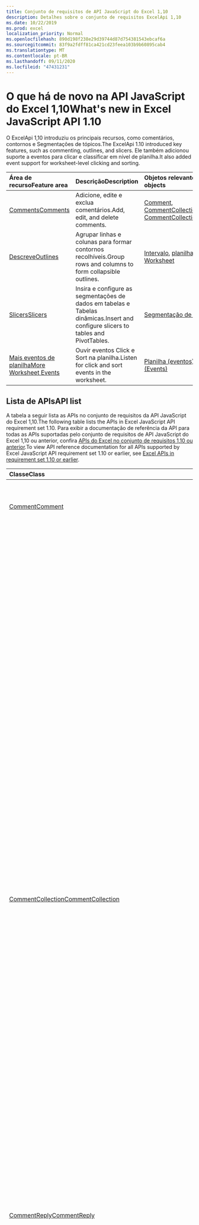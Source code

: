 ```yaml
---
title: Conjunto de requisitos de API JavaScript do Excel 1,10
description: Detalhes sobre o conjunto de requisitos ExcelApi 1,10
ms.date: 10/22/2019
ms.prod: excel
localization_priority: Normal
ms.openlocfilehash: 890d198f238e29d39744d87d754381543ebcaf6a
ms.sourcegitcommit: 83f9a2fdff81ca421cd23feea103b9b60895cab4
ms.translationtype: MT
ms.contentlocale: pt-BR
ms.lasthandoff: 09/11/2020
ms.locfileid: "47431231"
---
```

# <a name="whats-new-in-excel-javascript-api-110"></a><span data-ttu-id="ed5b3-103">O que há de novo na API JavaScript do Excel 1,10</span><span class="sxs-lookup"><span data-stu-id="ed5b3-103">What's new in Excel JavaScript API 1.10</span></span>

<span data-ttu-id="ed5b3-104">O ExcelApi 1,10 introduziu os principais recursos, como comentários, contornos e Segmentações de tópicos.</span><span class="sxs-lookup"><span data-stu-id="ed5b3-104">The ExcelApi 1.10 introduced key features, such as commenting, outlines, and slicers.</span></span> <span data-ttu-id="ed5b3-105">Ele também adicionou suporte a eventos para clicar e classificar em nível de planilha.</span><span class="sxs-lookup"><span data-stu-id="ed5b3-105">It also added event support for worksheet-level clicking and sorting.</span></span>

| <span data-ttu-id="ed5b3-106">Área de recurso</span><span class="sxs-lookup"><span data-stu-id="ed5b3-106">Feature area</span></span> | <span data-ttu-id="ed5b3-107">Descrição</span><span class="sxs-lookup"><span data-stu-id="ed5b3-107">Description</span></span> | <span data-ttu-id="ed5b3-108">Objetos relevantes</span><span class="sxs-lookup"><span data-stu-id="ed5b3-108">Relevant objects</span></span> |
|:--- |:--- |:--- |
| [<span data-ttu-id="ed5b3-109">Comments</span><span class="sxs-lookup"><span data-stu-id="ed5b3-109">Comments</span></span>](../../excel/excel-add-ins-comments.md) | <span data-ttu-id="ed5b3-110">Adicione, edite e exclua comentários.</span><span class="sxs-lookup"><span data-stu-id="ed5b3-110">Add, edit, and delete comments.</span></span> | <span data-ttu-id="ed5b3-111">[Comment](/javascript/api/excel/excel.comment), [CommentCollection](/javascript/api/excel/excel.commentcollection)</span><span class="sxs-lookup"><span data-stu-id="ed5b3-111">[Comment](/javascript/api/excel/excel.comment), [CommentCollection](/javascript/api/excel/excel.commentcollection)</span></span> |
| [<span data-ttu-id="ed5b3-112">Descreve</span><span class="sxs-lookup"><span data-stu-id="ed5b3-112">Outlines</span></span>](../../excel/excel-add-ins-ranges-advanced.md#group-data-for-an-outline) | <span data-ttu-id="ed5b3-113">Agrupar linhas e colunas para formar contornos recolhíveis.</span><span class="sxs-lookup"><span data-stu-id="ed5b3-113">Group rows and columns to form collapsible outlines.</span></span> | <span data-ttu-id="ed5b3-114">[Intervalo](/javascript/api/excel/excel.range), [planilha](/javascript/api/excel/excel.worksheet)</span><span class="sxs-lookup"><span data-stu-id="ed5b3-114">[Range](/javascript/api/excel/excel.range), [Worksheet](/javascript/api/excel/excel.worksheet)</span></span> |
| [<span data-ttu-id="ed5b3-115">Slicers</span><span class="sxs-lookup"><span data-stu-id="ed5b3-115">Slicers</span></span>](../../excel/excel-add-ins-pivottables.md#slicers) | <span data-ttu-id="ed5b3-116">Insira e configure as segmentações de dados em tabelas e Tabelas dinâmicas.</span><span class="sxs-lookup"><span data-stu-id="ed5b3-116">Insert and configure slicers to tables and PivotTables.</span></span> | [<span data-ttu-id="ed5b3-117">Segmentação de dados</span><span class="sxs-lookup"><span data-stu-id="ed5b3-117">Slicer</span></span>](/javascript/api/excel/excel.slicer) |
| [<span data-ttu-id="ed5b3-118">Mais eventos de planilha</span><span class="sxs-lookup"><span data-stu-id="ed5b3-118">More Worksheet Events</span></span>](../../excel/excel-add-ins-events.md) | <span data-ttu-id="ed5b3-119">Ouvir eventos Click e Sort na planilha.</span><span class="sxs-lookup"><span data-stu-id="ed5b3-119">Listen for click and sort events in the worksheet.</span></span> | [<span data-ttu-id="ed5b3-120">Planilha (eventos)</span><span class="sxs-lookup"><span data-stu-id="ed5b3-120">Worksheet (Events)</span></span>](/javascript/api/excel/excel.worksheet#events) |

## <a name="api-list"></a><span data-ttu-id="ed5b3-121">Lista de APIs</span><span class="sxs-lookup"><span data-stu-id="ed5b3-121">API list</span></span>

<span data-ttu-id="ed5b3-122">A tabela a seguir lista as APIs no conjunto de requisitos da API JavaScript do Excel 1,10.</span><span class="sxs-lookup"><span data-stu-id="ed5b3-122">The following table lists the APIs in Excel JavaScript API requirement set 1.10.</span></span> <span data-ttu-id="ed5b3-123">Para exibir a documentação de referência da API para todas as APIs suportadas pelo conjunto de requisitos de API JavaScript do Excel 1,10 ou anterior, confira [APIs do Excel no conjunto de requisitos 1,10 ou anterior](/javascript/api/excel?view=excel-js-1.10&preserve-view=true).</span><span class="sxs-lookup"><span data-stu-id="ed5b3-123">To view API reference documentation for all APIs supported by Excel JavaScript API requirement set 1.10 or earlier, see [Excel APIs in requirement set 1.10 or earlier](/javascript/api/excel?view=excel-js-1.10&preserve-view=true).</span></span>

| <span data-ttu-id="ed5b3-124">Classe</span><span class="sxs-lookup"><span data-stu-id="ed5b3-124">Class</span></span> | <span data-ttu-id="ed5b3-125">Campos</span><span class="sxs-lookup"><span data-stu-id="ed5b3-125">Fields</span></span> | <span data-ttu-id="ed5b3-126">Descrição</span><span class="sxs-lookup"><span data-stu-id="ed5b3-126">Description</span></span> |
|:---|:---|:---|
|[<span data-ttu-id="ed5b3-127">Comment</span><span class="sxs-lookup"><span data-stu-id="ed5b3-127">Comment</span></span>](/javascript/api/excel/excel.comment)|[<span data-ttu-id="ed5b3-128">content</span><span class="sxs-lookup"><span data-stu-id="ed5b3-128">content</span></span>](/javascript/api/excel/excel.comment#content)|<span data-ttu-id="ed5b3-129">Obtém ou define o conteúdo do comentário.</span><span class="sxs-lookup"><span data-stu-id="ed5b3-129">Gets or sets the comment's content.</span></span> <span data-ttu-id="ed5b3-130">A cadeia de caracteres é de texto sem formatação.</span><span class="sxs-lookup"><span data-stu-id="ed5b3-130">The string is plain text.</span></span>|
||[<span data-ttu-id="ed5b3-131">delete()</span><span class="sxs-lookup"><span data-stu-id="ed5b3-131">delete()</span></span>](/javascript/api/excel/excel.comment#delete--)|<span data-ttu-id="ed5b3-132">Exclui o comentário e todas as respostas conectadas.</span><span class="sxs-lookup"><span data-stu-id="ed5b3-132">Deletes the comment and all the connected replies.</span></span>|
||[<span data-ttu-id="ed5b3-133">getLocation()</span><span class="sxs-lookup"><span data-stu-id="ed5b3-133">getLocation()</span></span>](/javascript/api/excel/excel.comment#getlocation--)|<span data-ttu-id="ed5b3-134">Obtém a célula em que este comentário está localizado.</span><span class="sxs-lookup"><span data-stu-id="ed5b3-134">Gets the cell where this comment is located.</span></span>|
||[<span data-ttu-id="ed5b3-135">authorEmail</span><span class="sxs-lookup"><span data-stu-id="ed5b3-135">authorEmail</span></span>](/javascript/api/excel/excel.comment#authoremail)|<span data-ttu-id="ed5b3-136">Obtém o email do autor do comentário.</span><span class="sxs-lookup"><span data-stu-id="ed5b3-136">Gets the email of the comment's author.</span></span>|
||[<span data-ttu-id="ed5b3-137">authorName</span><span class="sxs-lookup"><span data-stu-id="ed5b3-137">authorName</span></span>](/javascript/api/excel/excel.comment#authorname)|<span data-ttu-id="ed5b3-138">Obtém o nome do autor do comentário.</span><span class="sxs-lookup"><span data-stu-id="ed5b3-138">Gets the name of the comment's author.</span></span>|
||[<span data-ttu-id="ed5b3-139">creationDate</span><span class="sxs-lookup"><span data-stu-id="ed5b3-139">creationDate</span></span>](/javascript/api/excel/excel.comment#creationdate)|<span data-ttu-id="ed5b3-140">Obtém o horário de criação do comentário.</span><span class="sxs-lookup"><span data-stu-id="ed5b3-140">Gets the creation time of the comment.</span></span> <span data-ttu-id="ed5b3-141">Retorna null se o comentário foi convertido de uma nota, pois o comentário não possui uma data de criação.</span><span class="sxs-lookup"><span data-stu-id="ed5b3-141">Returns null if the comment was converted from a note, since the comment does not have a creation date.</span></span>|
||[<span data-ttu-id="ed5b3-142">id</span><span class="sxs-lookup"><span data-stu-id="ed5b3-142">id</span></span>](/javascript/api/excel/excel.comment#id)|<span data-ttu-id="ed5b3-143">Representa o identificador de comentário.</span><span class="sxs-lookup"><span data-stu-id="ed5b3-143">Represents the comment identifier.</span></span> <span data-ttu-id="ed5b3-144">Somente leitura.</span><span class="sxs-lookup"><span data-stu-id="ed5b3-144">Read-only.</span></span>|
||[<span data-ttu-id="ed5b3-145">replies</span><span class="sxs-lookup"><span data-stu-id="ed5b3-145">replies</span></span>](/javascript/api/excel/excel.comment#replies)|<span data-ttu-id="ed5b3-146">Representa uma coleção de objetos de resposta associados ao comentário.</span><span class="sxs-lookup"><span data-stu-id="ed5b3-146">Represents a collection of reply objects associated with the comment.</span></span> <span data-ttu-id="ed5b3-147">Somente leitura.</span><span class="sxs-lookup"><span data-stu-id="ed5b3-147">Read-only.</span></span>|
|[<span data-ttu-id="ed5b3-148">CommentCollection</span><span class="sxs-lookup"><span data-stu-id="ed5b3-148">CommentCollection</span></span>](/javascript/api/excel/excel.commentcollection)|[<span data-ttu-id="ed5b3-149">Add (cellAddress: \| String de intervalo, Content: \| cadeia de caracteres CommentRichContent, ContentType?: Excel. ContentType)</span><span class="sxs-lookup"><span data-stu-id="ed5b3-149">add(cellAddress: Range \| string, content: CommentRichContent \| string, contentType?: Excel.ContentType)</span></span>](/javascript/api/excel/excel.commentcollection#add-celladdress--content--contenttype-)|<span data-ttu-id="ed5b3-150">Cria um novo comentário com o conteúdo fornecido na célula especificada.</span><span class="sxs-lookup"><span data-stu-id="ed5b3-150">Creates a new comment with the given content on the given cell.</span></span> <span data-ttu-id="ed5b3-151">Um `InvalidArgument` erro será acionado se o intervalo fornecido for maior que uma célula.</span><span class="sxs-lookup"><span data-stu-id="ed5b3-151">An `InvalidArgument` error is thrown if the provided range is larger than one cell.</span></span>|
||[<span data-ttu-id="ed5b3-152">getCount()</span><span class="sxs-lookup"><span data-stu-id="ed5b3-152">getCount()</span></span>](/javascript/api/excel/excel.commentcollection#getcount--)|<span data-ttu-id="ed5b3-153">Obtém o número de comentários na coleção.</span><span class="sxs-lookup"><span data-stu-id="ed5b3-153">Gets the number of comments in the collection.</span></span>|
||[<span data-ttu-id="ed5b3-154">getItem(commentId: string)</span><span class="sxs-lookup"><span data-stu-id="ed5b3-154">getItem(commentId: string)</span></span>](/javascript/api/excel/excel.commentcollection#getitem-commentid-)|<span data-ttu-id="ed5b3-155">Obtém um comentário da coleção com base em seu ID.</span><span class="sxs-lookup"><span data-stu-id="ed5b3-155">Gets a comment from the collection based on its ID.</span></span> <span data-ttu-id="ed5b3-156">Somente leitura.</span><span class="sxs-lookup"><span data-stu-id="ed5b3-156">Read-only.</span></span>|
||[<span data-ttu-id="ed5b3-157">getItemAt(index: number)</span><span class="sxs-lookup"><span data-stu-id="ed5b3-157">getItemAt(index: number)</span></span>](/javascript/api/excel/excel.commentcollection#getitemat-index-)|<span data-ttu-id="ed5b3-158">Obtém um comentário da coleção com base em sua posição.</span><span class="sxs-lookup"><span data-stu-id="ed5b3-158">Gets a comment from the collection based on its position.</span></span>|
||[<span data-ttu-id="ed5b3-159">getItemByCell(cellAddress: Range \| string)</span><span class="sxs-lookup"><span data-stu-id="ed5b3-159">getItemByCell(cellAddress: Range \| string)</span></span>](/javascript/api/excel/excel.commentcollection#getitembycell-celladdress-)|<span data-ttu-id="ed5b3-160">Obtém o comentário da célula especificada.</span><span class="sxs-lookup"><span data-stu-id="ed5b3-160">Gets the comment from the specified cell.</span></span>|
||[<span data-ttu-id="ed5b3-161">getItemByReplyId(replyId: string)</span><span class="sxs-lookup"><span data-stu-id="ed5b3-161">getItemByReplyId(replyId: string)</span></span>](/javascript/api/excel/excel.commentcollection#getitembyreplyid-replyid-)|<span data-ttu-id="ed5b3-162">Obtém o comentário ao qual a resposta fornecida está conectada.</span><span class="sxs-lookup"><span data-stu-id="ed5b3-162">Gets the comment to which the given reply is connected.</span></span>|
||[<span data-ttu-id="ed5b3-163">items</span><span class="sxs-lookup"><span data-stu-id="ed5b3-163">items</span></span>](/javascript/api/excel/excel.commentcollection#items)|<span data-ttu-id="ed5b3-164">Obtém os itens filhos carregados nesta coleção.</span><span class="sxs-lookup"><span data-stu-id="ed5b3-164">Gets the loaded child items in this collection.</span></span>|
|[<span data-ttu-id="ed5b3-165">CommentReply</span><span class="sxs-lookup"><span data-stu-id="ed5b3-165">CommentReply</span></span>](/javascript/api/excel/excel.commentreply)|[<span data-ttu-id="ed5b3-166">content</span><span class="sxs-lookup"><span data-stu-id="ed5b3-166">content</span></span>](/javascript/api/excel/excel.commentreply#content)|<span data-ttu-id="ed5b3-167">Obtém ou define o conteúdo da resposta do comentário.</span><span class="sxs-lookup"><span data-stu-id="ed5b3-167">Gets or sets the comment reply's content.</span></span> <span data-ttu-id="ed5b3-168">A cadeia de caracteres é de texto sem formatação.</span><span class="sxs-lookup"><span data-stu-id="ed5b3-168">The string is plain text.</span></span>|
||[<span data-ttu-id="ed5b3-169">delete()</span><span class="sxs-lookup"><span data-stu-id="ed5b3-169">delete()</span></span>](/javascript/api/excel/excel.commentreply#delete--)|<span data-ttu-id="ed5b3-170">Exclui a resposta do comentário. </span><span class="sxs-lookup"><span data-stu-id="ed5b3-170">Deletes the comment reply.</span></span>|
||[<span data-ttu-id="ed5b3-171">getLocation()</span><span class="sxs-lookup"><span data-stu-id="ed5b3-171">getLocation()</span></span>](/javascript/api/excel/excel.commentreply#getlocation--)|<span data-ttu-id="ed5b3-172">Obtém a célula em que esta resposta de comentário está localizada.</span><span class="sxs-lookup"><span data-stu-id="ed5b3-172">Gets the cell where this comment reply is located.</span></span>|
||[<span data-ttu-id="ed5b3-173">getParentComment()</span><span class="sxs-lookup"><span data-stu-id="ed5b3-173">getParentComment()</span></span>](/javascript/api/excel/excel.commentreply#getparentcomment--)|<span data-ttu-id="ed5b3-174">Obtém o comentário pai desta resposta.</span><span class="sxs-lookup"><span data-stu-id="ed5b3-174">Gets the parent comment of this reply.</span></span>|
||[<span data-ttu-id="ed5b3-175">authorEmail</span><span class="sxs-lookup"><span data-stu-id="ed5b3-175">authorEmail</span></span>](/javascript/api/excel/excel.commentreply#authoremail)|<span data-ttu-id="ed5b3-176">Obtém o email do autor da resposta do comentário.</span><span class="sxs-lookup"><span data-stu-id="ed5b3-176">Gets the email of the comment reply's author.</span></span>|
||[<span data-ttu-id="ed5b3-177">authorName</span><span class="sxs-lookup"><span data-stu-id="ed5b3-177">authorName</span></span>](/javascript/api/excel/excel.commentreply#authorname)|<span data-ttu-id="ed5b3-178">Obtém o nome do autor da resposta do comentário.</span><span class="sxs-lookup"><span data-stu-id="ed5b3-178">Gets the name of the comment reply's author.</span></span>|
||[<span data-ttu-id="ed5b3-179">creationDate</span><span class="sxs-lookup"><span data-stu-id="ed5b3-179">creationDate</span></span>](/javascript/api/excel/excel.commentreply#creationdate)|<span data-ttu-id="ed5b3-180">Obtém o horário de criação da resposta do comentário.</span><span class="sxs-lookup"><span data-stu-id="ed5b3-180">Gets the creation time of the comment reply.</span></span>|
||[<span data-ttu-id="ed5b3-181">id</span><span class="sxs-lookup"><span data-stu-id="ed5b3-181">id</span></span>](/javascript/api/excel/excel.commentreply#id)|<span data-ttu-id="ed5b3-182">Representa o identificador de resposta do comentário.</span><span class="sxs-lookup"><span data-stu-id="ed5b3-182">Represents the comment reply identifier.</span></span> <span data-ttu-id="ed5b3-183">Somente leitura.</span><span class="sxs-lookup"><span data-stu-id="ed5b3-183">Read-only.</span></span>|
|[<span data-ttu-id="ed5b3-184">CommentReplyCollection</span><span class="sxs-lookup"><span data-stu-id="ed5b3-184">CommentReplyCollection</span></span>](/javascript/api/excel/excel.commentreplycollection)|[<span data-ttu-id="ed5b3-185">Add (Content: CommentRichContent \| String, ContentType?: Excel. ContentType)</span><span class="sxs-lookup"><span data-stu-id="ed5b3-185">add(content: CommentRichContent \| string, contentType?: Excel.ContentType)</span></span>](/javascript/api/excel/excel.commentreplycollection#add-content--contenttype-)|<span data-ttu-id="ed5b3-186">Cria uma resposta de comentário para o comentário.</span><span class="sxs-lookup"><span data-stu-id="ed5b3-186">Creates a comment reply for comment.</span></span>|
||[<span data-ttu-id="ed5b3-187">getCount()</span><span class="sxs-lookup"><span data-stu-id="ed5b3-187">getCount()</span></span>](/javascript/api/excel/excel.commentreplycollection#getcount--)|<span data-ttu-id="ed5b3-188">Obtém o número de respostas de comentários na coleção.</span><span class="sxs-lookup"><span data-stu-id="ed5b3-188">Gets the number of comment replies in the collection.</span></span>|
||[<span data-ttu-id="ed5b3-189">getItem(commentReplyId: string)</span><span class="sxs-lookup"><span data-stu-id="ed5b3-189">getItem(commentReplyId: string)</span></span>](/javascript/api/excel/excel.commentreplycollection#getitem-commentreplyid-)|<span data-ttu-id="ed5b3-190">Retorna uma resposta de comentário identificada pela respectiva ID.</span><span class="sxs-lookup"><span data-stu-id="ed5b3-190">Returns a comment reply identified by its ID.</span></span> <span data-ttu-id="ed5b3-191">Somente leitura.</span><span class="sxs-lookup"><span data-stu-id="ed5b3-191">Read-only.</span></span>|
||[<span data-ttu-id="ed5b3-192">getItemAt(index: number)</span><span class="sxs-lookup"><span data-stu-id="ed5b3-192">getItemAt(index: number)</span></span>](/javascript/api/excel/excel.commentreplycollection#getitemat-index-)|<span data-ttu-id="ed5b3-193">Obtém uma resposta de comentário com base em sua posição na coleção.</span><span class="sxs-lookup"><span data-stu-id="ed5b3-193">Gets a comment reply based on its position in the collection.</span></span>|
||[<span data-ttu-id="ed5b3-194">items</span><span class="sxs-lookup"><span data-stu-id="ed5b3-194">items</span></span>](/javascript/api/excel/excel.commentreplycollection#items)|<span data-ttu-id="ed5b3-195">Obtém os itens filhos carregados nesta coleção.</span><span class="sxs-lookup"><span data-stu-id="ed5b3-195">Gets the loaded child items in this collection.</span></span>|
|[<span data-ttu-id="ed5b3-196">CommentRichContent</span><span class="sxs-lookup"><span data-stu-id="ed5b3-196">CommentRichContent</span></span>](/javascript/api/excel/excel.commentrichcontent)||[<span data-ttu-id="ed5b3-197">PivotLayout</span><span class="sxs-lookup"><span data-stu-id="ed5b3-197">PivotLayout</span></span>](/javascript/api/excel/excel.pivotlayout)|[<span data-ttu-id="ed5b3-198">enableFieldList</span><span class="sxs-lookup"><span data-stu-id="ed5b3-198">enableFieldList</span></span>](/javascript/api/excel/excel.pivotlayout#enablefieldlist)|<span data-ttu-id="ed5b3-199">Especifica se a lista de campos pode ser mostrada na interface do usuário.</span><span class="sxs-lookup"><span data-stu-id="ed5b3-199">Specifies whether the field list can be shown in the UI.</span></span>|
|[<span data-ttu-id="ed5b3-200">PivotTableStyle</span><span class="sxs-lookup"><span data-stu-id="ed5b3-200">PivotTableStyle</span></span>](/javascript/api/excel/excel.pivottablestyle)|[<span data-ttu-id="ed5b3-201">delete()</span><span class="sxs-lookup"><span data-stu-id="ed5b3-201">delete()</span></span>](/javascript/api/excel/excel.pivottablestyle#delete--)|<span data-ttu-id="ed5b3-202">Exclui a Tabela Dinâmica.</span><span class="sxs-lookup"><span data-stu-id="ed5b3-202">Deletes the PivotTableStyle.</span></span>|
||[<span data-ttu-id="ed5b3-203">duplicate()</span><span class="sxs-lookup"><span data-stu-id="ed5b3-203">duplicate()</span></span>](/javascript/api/excel/excel.pivottablestyle#duplicate--)|<span data-ttu-id="ed5b3-204">Cria uma duplicata desta Tabela Dinâmica com cópias de todos os elementos de estilo.</span><span class="sxs-lookup"><span data-stu-id="ed5b3-204">Creates a duplicate of this PivotTableStyle with copies of all the style elements.</span></span>|
||[<span data-ttu-id="ed5b3-205">name</span><span class="sxs-lookup"><span data-stu-id="ed5b3-205">name</span></span>](/javascript/api/excel/excel.pivottablestyle#name)|<span data-ttu-id="ed5b3-206">Obtém o nome da Tabela Dinâmica.</span><span class="sxs-lookup"><span data-stu-id="ed5b3-206">Gets the name of the PivotTableStyle.</span></span>|
||[<span data-ttu-id="ed5b3-207">readOnly</span><span class="sxs-lookup"><span data-stu-id="ed5b3-207">readOnly</span></span>](/javascript/api/excel/excel.pivottablestyle#readonly)|<span data-ttu-id="ed5b3-208">Especifica se este objeto PivotTable é somente leitura.</span><span class="sxs-lookup"><span data-stu-id="ed5b3-208">Specifies whether this PivotTableStyle object is read-only.</span></span> <span data-ttu-id="ed5b3-209">Somente leitura.</span><span class="sxs-lookup"><span data-stu-id="ed5b3-209">Read-only.</span></span>|
|[<span data-ttu-id="ed5b3-210">PivotTableStyleCollection</span><span class="sxs-lookup"><span data-stu-id="ed5b3-210">PivotTableStyleCollection</span></span>](/javascript/api/excel/excel.pivottablestylecollection)|[<span data-ttu-id="ed5b3-211">add(name: string, makeUniqueName?: boolean)</span><span class="sxs-lookup"><span data-stu-id="ed5b3-211">add(name: string, makeUniqueName?: boolean)</span></span>](/javascript/api/excel/excel.pivottablestylecollection#add-name--makeuniquename-)|<span data-ttu-id="ed5b3-212">Cria uma Tabela Dinâmica em branco com o nome especificado.</span><span class="sxs-lookup"><span data-stu-id="ed5b3-212">Creates a blank PivotTableStyle with the specified name.</span></span>|
||[<span data-ttu-id="ed5b3-213">getCount()</span><span class="sxs-lookup"><span data-stu-id="ed5b3-213">getCount()</span></span>](/javascript/api/excel/excel.pivottablestylecollection#getcount--)|<span data-ttu-id="ed5b3-214">Obtém o número de estilos de PivotTable na coleção.</span><span class="sxs-lookup"><span data-stu-id="ed5b3-214">Gets the number of PivotTable styles in the collection.</span></span>|
||[<span data-ttu-id="ed5b3-215">getDefault()</span><span class="sxs-lookup"><span data-stu-id="ed5b3-215">getDefault()</span></span>](/javascript/api/excel/excel.pivottablestylecollection#getdefault--)|<span data-ttu-id="ed5b3-216">Obtém a Tabela Dinâmica padrão para o escopo do objeto pai.</span><span class="sxs-lookup"><span data-stu-id="ed5b3-216">Gets the default PivotTableStyle for the parent object's scope.</span></span>|
||[<span data-ttu-id="ed5b3-217">getItem(name: string)</span><span class="sxs-lookup"><span data-stu-id="ed5b3-217">getItem(name: string)</span></span>](/javascript/api/excel/excel.pivottablestylecollection#getitem-name-)|<span data-ttu-id="ed5b3-218">Obtém um PivotTableStyle por nome.</span><span class="sxs-lookup"><span data-stu-id="ed5b3-218">Gets a PivotTableStyle by name.</span></span>|
||[<span data-ttu-id="ed5b3-219">getItemOrNullObject(name: string)</span><span class="sxs-lookup"><span data-stu-id="ed5b3-219">getItemOrNullObject(name: string)</span></span>](/javascript/api/excel/excel.pivottablestylecollection#getitemornullobject-name-)|<span data-ttu-id="ed5b3-220">Obtém um PivotTableStyle por nome.</span><span class="sxs-lookup"><span data-stu-id="ed5b3-220">Gets a PivotTableStyle by name.</span></span> <span data-ttu-id="ed5b3-221">Se PivotTableStyle não existir, retornará um objeto null.</span><span class="sxs-lookup"><span data-stu-id="ed5b3-221">If the PivotTableStyle does not exist, will return a null object.</span></span>|
||[<span data-ttu-id="ed5b3-222">items</span><span class="sxs-lookup"><span data-stu-id="ed5b3-222">items</span></span>](/javascript/api/excel/excel.pivottablestylecollection#items)|<span data-ttu-id="ed5b3-223">Obtém os itens filhos carregados nesta coleção.</span><span class="sxs-lookup"><span data-stu-id="ed5b3-223">Gets the loaded child items in this collection.</span></span>|
||[<span data-ttu-id="ed5b3-224">setDefault (newDefaultStyle: PivotTableStyle \| cadeia de caracteres)</span><span class="sxs-lookup"><span data-stu-id="ed5b3-224">setDefault(newDefaultStyle: PivotTableStyle \| string)</span></span>](/javascript/api/excel/excel.pivottablestylecollection#setdefault-newdefaultstyle-)|<span data-ttu-id="ed5b3-225">Define a Tabela Dinâmica padrão para uso no escopo do objeto pai.</span><span class="sxs-lookup"><span data-stu-id="ed5b3-225">Sets the default PivotTableStyle for use in the parent object's scope.</span></span>|
|[<span data-ttu-id="ed5b3-226">Range</span><span class="sxs-lookup"><span data-stu-id="ed5b3-226">Range</span></span>](/javascript/api/excel/excel.range)|[<span data-ttu-id="ed5b3-227">Grupo (groupOption: Excel. GroupOption)</span><span class="sxs-lookup"><span data-stu-id="ed5b3-227">group(groupOption: Excel.GroupOption)</span></span>](/javascript/api/excel/excel.range#group-groupoption-)|<span data-ttu-id="ed5b3-228">Agrupa colunas e linhas de uma estrutura de tópicos.</span><span class="sxs-lookup"><span data-stu-id="ed5b3-228">Groups columns and rows for an outline.</span></span>|
||[<span data-ttu-id="ed5b3-229">hideGroupDetails (groupOption: Excel. GroupOption)</span><span class="sxs-lookup"><span data-stu-id="ed5b3-229">hideGroupDetails(groupOption: Excel.GroupOption)</span></span>](/javascript/api/excel/excel.range#hidegroupdetails-groupoption-)|<span data-ttu-id="ed5b3-230">Ocultar detalhes do grupo de linhas ou colunas.</span><span class="sxs-lookup"><span data-stu-id="ed5b3-230">Hide details of the row or column group.</span></span>|
||[<span data-ttu-id="ed5b3-231">height</span><span class="sxs-lookup"><span data-stu-id="ed5b3-231">height</span></span>](/javascript/api/excel/excel.range#height)|<span data-ttu-id="ed5b3-232">Retorna a distância em pontos, para zoom de 100%, da borda superior do intervalo até a borda inferior do intervalo.</span><span class="sxs-lookup"><span data-stu-id="ed5b3-232">Returns the distance in points, for 100% zoom, from top edge of the range to bottom edge of the range.</span></span> <span data-ttu-id="ed5b3-233">Somente leitura.</span><span class="sxs-lookup"><span data-stu-id="ed5b3-233">Read-only.</span></span>|
||[<span data-ttu-id="ed5b3-234">left</span><span class="sxs-lookup"><span data-stu-id="ed5b3-234">left</span></span>](/javascript/api/excel/excel.range#left)|<span data-ttu-id="ed5b3-235">Retorna a distância em pontos, para zoom de 100%, da borda esquerda da planilha para a borda esquerda do intervalo.</span><span class="sxs-lookup"><span data-stu-id="ed5b3-235">Returns the distance in points, for 100% zoom, from left edge of the worksheet to left edge of the range.</span></span> <span data-ttu-id="ed5b3-236">Somente leitura.</span><span class="sxs-lookup"><span data-stu-id="ed5b3-236">Read-only.</span></span>|
||[<span data-ttu-id="ed5b3-237">top</span><span class="sxs-lookup"><span data-stu-id="ed5b3-237">top</span></span>](/javascript/api/excel/excel.range#top)|<span data-ttu-id="ed5b3-238">Retorna a distância em pontos, para zoom de 100%, da borda superior da planilha até a borda superior do intervalo.</span><span class="sxs-lookup"><span data-stu-id="ed5b3-238">Returns the distance in points, for 100% zoom, from top edge of the worksheet to top edge of the range.</span></span> <span data-ttu-id="ed5b3-239">Somente leitura.</span><span class="sxs-lookup"><span data-stu-id="ed5b3-239">Read-only.</span></span>|
||[<span data-ttu-id="ed5b3-240">width</span><span class="sxs-lookup"><span data-stu-id="ed5b3-240">width</span></span>](/javascript/api/excel/excel.range#width)|<span data-ttu-id="ed5b3-241">Retorna a distância em pontos, para zoom de 100%, da borda esquerda do intervalo até a borda direita do intervalo.</span><span class="sxs-lookup"><span data-stu-id="ed5b3-241">Returns the distance in points, for 100% zoom, from left edge of the range to right edge of the range.</span></span> <span data-ttu-id="ed5b3-242">Somente leitura.</span><span class="sxs-lookup"><span data-stu-id="ed5b3-242">Read-only.</span></span>|
||[<span data-ttu-id="ed5b3-243">showGroupDetails (groupOption: Excel. GroupOption)</span><span class="sxs-lookup"><span data-stu-id="ed5b3-243">showGroupDetails(groupOption: Excel.GroupOption)</span></span>](/javascript/api/excel/excel.range#showgroupdetails-groupoption-)|<span data-ttu-id="ed5b3-244">Mostrar detalhes do grupo de linhas ou colunas.</span><span class="sxs-lookup"><span data-stu-id="ed5b3-244">Show details of the row or column group.</span></span>|
||[<span data-ttu-id="ed5b3-245">Desagrupar (groupOption: Excel. GroupOption)</span><span class="sxs-lookup"><span data-stu-id="ed5b3-245">ungroup(groupOption: Excel.GroupOption)</span></span>](/javascript/api/excel/excel.range#ungroup-groupoption-)|<span data-ttu-id="ed5b3-246">Desagrupa colunas e linhas de uma estrutura de tópicos.</span><span class="sxs-lookup"><span data-stu-id="ed5b3-246">Ungroups columns and rows for an outline.</span></span>|
|[<span data-ttu-id="ed5b3-247">Shape</span><span class="sxs-lookup"><span data-stu-id="ed5b3-247">Shape</span></span>](/javascript/api/excel/excel.shape)|[<span data-ttu-id="ed5b3-248">copyTo(destinationSheet?: Worksheet \| string)</span><span class="sxs-lookup"><span data-stu-id="ed5b3-248">copyTo(destinationSheet?: Worksheet \| string)</span></span>](/javascript/api/excel/excel.shape#copyto-destinationsheet-)|<span data-ttu-id="ed5b3-249">Copia e cola um objeto Forma.</span><span class="sxs-lookup"><span data-stu-id="ed5b3-249">Copies and pastes a Shape object.</span></span>|
||[<span data-ttu-id="ed5b3-250">placement</span><span class="sxs-lookup"><span data-stu-id="ed5b3-250">placement</span></span>](/javascript/api/excel/excel.shape#placement)|<span data-ttu-id="ed5b3-251">Representa como o objeto é anexado às células abaixo dela.</span><span class="sxs-lookup"><span data-stu-id="ed5b3-251">Represents how the object is attached to the cells below it.</span></span>|
|[<span data-ttu-id="ed5b3-252">Segmentação de dados</span><span class="sxs-lookup"><span data-stu-id="ed5b3-252">Slicer</span></span>](/javascript/api/excel/excel.slicer)|[<span data-ttu-id="ed5b3-253">caption</span><span class="sxs-lookup"><span data-stu-id="ed5b3-253">caption</span></span>](/javascript/api/excel/excel.slicer#caption)|<span data-ttu-id="ed5b3-254">Representa a legenda da segmentação de dados.</span><span class="sxs-lookup"><span data-stu-id="ed5b3-254">Represents the caption of slicer.</span></span>|
||[<span data-ttu-id="ed5b3-255">clearFilters()</span><span class="sxs-lookup"><span data-stu-id="ed5b3-255">clearFilters()</span></span>](/javascript/api/excel/excel.slicer#clearfilters--)|<span data-ttu-id="ed5b3-256">Limpa todos os filtros aplicados à segmentação de dados no momento.</span><span class="sxs-lookup"><span data-stu-id="ed5b3-256">Clears all the filters currently applied on the slicer.</span></span>|
||[<span data-ttu-id="ed5b3-257">delete()</span><span class="sxs-lookup"><span data-stu-id="ed5b3-257">delete()</span></span>](/javascript/api/excel/excel.slicer#delete--)|<span data-ttu-id="ed5b3-258">Exclui a segmentação de dados.</span><span class="sxs-lookup"><span data-stu-id="ed5b3-258">Deletes the slicer.</span></span>|
||[<span data-ttu-id="ed5b3-259">getSelectedItems()</span><span class="sxs-lookup"><span data-stu-id="ed5b3-259">getSelectedItems()</span></span>](/javascript/api/excel/excel.slicer#getselecteditems--)|<span data-ttu-id="ed5b3-260">Retorna uma matriz de chaves de itens selecionados.</span><span class="sxs-lookup"><span data-stu-id="ed5b3-260">Returns an array of selected items' keys.</span></span> <span data-ttu-id="ed5b3-261">Somente leitura.</span><span class="sxs-lookup"><span data-stu-id="ed5b3-261">Read-only.</span></span>|
||[<span data-ttu-id="ed5b3-262">height</span><span class="sxs-lookup"><span data-stu-id="ed5b3-262">height</span></span>](/javascript/api/excel/excel.slicer#height)|<span data-ttu-id="ed5b3-263">Representa a altura, em pontos, da segmentação de dados.</span><span class="sxs-lookup"><span data-stu-id="ed5b3-263">Represents the height, in points, of the slicer.</span></span>|
||[<span data-ttu-id="ed5b3-264">left</span><span class="sxs-lookup"><span data-stu-id="ed5b3-264">left</span></span>](/javascript/api/excel/excel.slicer#left)|<span data-ttu-id="ed5b3-265">Representa a distância, em pontos, da lateral esquerda da segmentação de dados à esquerda da planilha.</span><span class="sxs-lookup"><span data-stu-id="ed5b3-265">Represents the distance, in points, from the left side of the slicer to the left of the worksheet.</span></span>|
||[<span data-ttu-id="ed5b3-266">name</span><span class="sxs-lookup"><span data-stu-id="ed5b3-266">name</span></span>](/javascript/api/excel/excel.slicer#name)|<span data-ttu-id="ed5b3-267">Representa o nome da segmentação de dados.</span><span class="sxs-lookup"><span data-stu-id="ed5b3-267">Represents the name of slicer.</span></span>|
||[<span data-ttu-id="ed5b3-268">id</span><span class="sxs-lookup"><span data-stu-id="ed5b3-268">id</span></span>](/javascript/api/excel/excel.slicer#id)|<span data-ttu-id="ed5b3-269">Representa a id exclusiva da segmentação de dados.</span><span class="sxs-lookup"><span data-stu-id="ed5b3-269">Represents the unique id of slicer.</span></span> <span data-ttu-id="ed5b3-270">Somente leitura.</span><span class="sxs-lookup"><span data-stu-id="ed5b3-270">Read-only.</span></span>|
||[<span data-ttu-id="ed5b3-271">isFilterCleared</span><span class="sxs-lookup"><span data-stu-id="ed5b3-271">isFilterCleared</span></span>](/javascript/api/excel/excel.slicer#isfiltercleared)|<span data-ttu-id="ed5b3-272">Verdadeiro se todos os filtros atualmente aplicados na segmentação de dados estiverem desmarcados.</span><span class="sxs-lookup"><span data-stu-id="ed5b3-272">True if all filters currently applied on the slicer are cleared.</span></span>|
||[<span data-ttu-id="ed5b3-273">slicerItems</span><span class="sxs-lookup"><span data-stu-id="ed5b3-273">slicerItems</span></span>](/javascript/api/excel/excel.slicer#sliceritems)|<span data-ttu-id="ed5b3-274">Representa a coleção de SlicerItems que faz parte da segmentação de dados.</span><span class="sxs-lookup"><span data-stu-id="ed5b3-274">Represents the collection of SlicerItems that are part of the slicer.</span></span> <span data-ttu-id="ed5b3-275">Somente leitura.</span><span class="sxs-lookup"><span data-stu-id="ed5b3-275">Read-only.</span></span>|
||[<span data-ttu-id="ed5b3-276">worksheet</span><span class="sxs-lookup"><span data-stu-id="ed5b3-276">worksheet</span></span>](/javascript/api/excel/excel.slicer#worksheet)|<span data-ttu-id="ed5b3-277">Representa a planilha que contém a segmentação de dados.</span><span class="sxs-lookup"><span data-stu-id="ed5b3-277">Represents the worksheet containing the slicer.</span></span> <span data-ttu-id="ed5b3-278">Somente leitura.</span><span class="sxs-lookup"><span data-stu-id="ed5b3-278">Read-only.</span></span>|
||<span data-ttu-id="ed5b3-279">[selectItems(items?: string[])](/javascript/api/excel/excel.slicer#selectitems-items-)</span><span class="sxs-lookup"><span data-stu-id="ed5b3-279">[selectItems(items?: string[])](/javascript/api/excel/excel.slicer#selectitems-items-)</span></span>|<span data-ttu-id="ed5b3-280">Seleciona itens de segmentação de itens com base em suas chaves.</span><span class="sxs-lookup"><span data-stu-id="ed5b3-280">Selects slicer items based on their keys.</span></span> <span data-ttu-id="ed5b3-281">As seleções anteriores estão desmarcadas.</span><span class="sxs-lookup"><span data-stu-id="ed5b3-281">The previous selections are cleared.</span></span>|
||[<span data-ttu-id="ed5b3-282">sortBy</span><span class="sxs-lookup"><span data-stu-id="ed5b3-282">sortBy</span></span>](/javascript/api/excel/excel.slicer#sortby)|<span data-ttu-id="ed5b3-283">Representa a ordem de classificação dos itens na segmentação de dados.</span><span class="sxs-lookup"><span data-stu-id="ed5b3-283">Represents the sort order of the items in the slicer.</span></span> <span data-ttu-id="ed5b3-284">Os valores possíveis são: "DataSourceOrder", "crescente", "decrescente".</span><span class="sxs-lookup"><span data-stu-id="ed5b3-284">Possible values are: "DataSourceOrder", "Ascending", "Descending".</span></span>|
||[<span data-ttu-id="ed5b3-285">style</span><span class="sxs-lookup"><span data-stu-id="ed5b3-285">style</span></span>](/javascript/api/excel/excel.slicer#style)|<span data-ttu-id="ed5b3-286">Valor da constante que representa o estilo da Segmentação de dados.</span><span class="sxs-lookup"><span data-stu-id="ed5b3-286">Constant value that represents the Slicer style.</span></span> <span data-ttu-id="ed5b3-287">Os valores possíveis são: "SlicerStyleLight1" por meio de "SlicerStyleLight6", "TableStyleOther1" até "TableStyleOther2", "SlicerStyleDark1" até "SlicerStyleDark6".</span><span class="sxs-lookup"><span data-stu-id="ed5b3-287">Possible values are: "SlicerStyleLight1" through "SlicerStyleLight6", "TableStyleOther1" through "TableStyleOther2", "SlicerStyleDark1" through "SlicerStyleDark6".</span></span> <span data-ttu-id="ed5b3-288">Também é possível usar um estilo definido pelo usuário que esteja presente na planilha.</span><span class="sxs-lookup"><span data-stu-id="ed5b3-288">A custom user-defined style present in the workbook can also be specified.</span></span>|
||[<span data-ttu-id="ed5b3-289">top</span><span class="sxs-lookup"><span data-stu-id="ed5b3-289">top</span></span>](/javascript/api/excel/excel.slicer#top)|<span data-ttu-id="ed5b3-290">Representa a distância, em pontos, da borda superior da segmentação de dados na parte superior da planilha.</span><span class="sxs-lookup"><span data-stu-id="ed5b3-290">Represents the distance, in points, from the top edge of the slicer to the top of the worksheet.</span></span>|
||[<span data-ttu-id="ed5b3-291">width</span><span class="sxs-lookup"><span data-stu-id="ed5b3-291">width</span></span>](/javascript/api/excel/excel.slicer#width)|<span data-ttu-id="ed5b3-292">Representa a largura, em pontos, da segmentação de dados.</span><span class="sxs-lookup"><span data-stu-id="ed5b3-292">Represents the width, in points, of the slicer.</span></span>|
|[<span data-ttu-id="ed5b3-293">SlicerCollection</span><span class="sxs-lookup"><span data-stu-id="ed5b3-293">SlicerCollection</span></span>](/javascript/api/excel/excel.slicercollection)|[<span data-ttu-id="ed5b3-294">add(slicerSource: string \| PivotTable \| Table, sourceField: string \| PivotField \| number \| TableColumn, slicerDestination?: string \| Worksheet)</span><span class="sxs-lookup"><span data-stu-id="ed5b3-294">add(slicerSource: string \| PivotTable \| Table, sourceField: string \| PivotField \| number \| TableColumn, slicerDestination?: string \| Worksheet)</span></span>](/javascript/api/excel/excel.slicercollection#add-slicersource--sourcefield--slicerdestination-)|<span data-ttu-id="ed5b3-295">Adiciona uma nova segmentação de dados à pasta de trabalho.</span><span class="sxs-lookup"><span data-stu-id="ed5b3-295">Adds a new slicer to the workbook.</span></span>|
||[<span data-ttu-id="ed5b3-296">getCount()</span><span class="sxs-lookup"><span data-stu-id="ed5b3-296">getCount()</span></span>](/javascript/api/excel/excel.slicercollection#getcount--)|<span data-ttu-id="ed5b3-297">Retorna o número de segmentações de dados na coleção.</span><span class="sxs-lookup"><span data-stu-id="ed5b3-297">Returns the number of slicers in the collection.</span></span>|
||[<span data-ttu-id="ed5b3-298">getItem(key: string)</span><span class="sxs-lookup"><span data-stu-id="ed5b3-298">getItem(key: string)</span></span>](/javascript/api/excel/excel.slicercollection#getitem-key-)|<span data-ttu-id="ed5b3-299">Obtém um objeto de segmentação de dados usando seu respectivo nome ou ID.</span><span class="sxs-lookup"><span data-stu-id="ed5b3-299">Gets a slicer object using its name or id.</span></span>|
||[<span data-ttu-id="ed5b3-300">getItemAt(index: number)</span><span class="sxs-lookup"><span data-stu-id="ed5b3-300">getItemAt(index: number)</span></span>](/javascript/api/excel/excel.slicercollection#getitemat-index-)|<span data-ttu-id="ed5b3-301">Obtém uma segmentação de dados com base em sua posição na coleção.</span><span class="sxs-lookup"><span data-stu-id="ed5b3-301">Gets a slicer based on its position in the collection.</span></span>|
||[<span data-ttu-id="ed5b3-302">getItemOrNullObject(key: string)</span><span class="sxs-lookup"><span data-stu-id="ed5b3-302">getItemOrNullObject(key: string)</span></span>](/javascript/api/excel/excel.slicercollection#getitemornullobject-key-)|<span data-ttu-id="ed5b3-303">Obtém uma segmentação de dados usando seu nome ou id. Se a ela não existir, retornará um objeto null.</span><span class="sxs-lookup"><span data-stu-id="ed5b3-303">Gets a slicer using its name or id. If the slicer does not exist, will return a null object.</span></span>|
||[<span data-ttu-id="ed5b3-304">items</span><span class="sxs-lookup"><span data-stu-id="ed5b3-304">items</span></span>](/javascript/api/excel/excel.slicercollection#items)|<span data-ttu-id="ed5b3-305">Obtém os itens filhos carregados nesta coleção.</span><span class="sxs-lookup"><span data-stu-id="ed5b3-305">Gets the loaded child items in this collection.</span></span>|
|[<span data-ttu-id="ed5b3-306">SlicerItem</span><span class="sxs-lookup"><span data-stu-id="ed5b3-306">SlicerItem</span></span>](/javascript/api/excel/excel.sliceritem)|[<span data-ttu-id="ed5b3-307">isSelected</span><span class="sxs-lookup"><span data-stu-id="ed5b3-307">isSelected</span></span>](/javascript/api/excel/excel.sliceritem#isselected)|<span data-ttu-id="ed5b3-308">True se o item da segmentação de dados estiver selecionado.</span><span class="sxs-lookup"><span data-stu-id="ed5b3-308">True if the slicer item is selected.</span></span>|
||[<span data-ttu-id="ed5b3-309">hasData</span><span class="sxs-lookup"><span data-stu-id="ed5b3-309">hasData</span></span>](/javascript/api/excel/excel.sliceritem#hasdata)|<span data-ttu-id="ed5b3-310">True se o item de segmentação de dados tiver dados.</span><span class="sxs-lookup"><span data-stu-id="ed5b3-310">True if the slicer item has data.</span></span>|
||[<span data-ttu-id="ed5b3-311">key</span><span class="sxs-lookup"><span data-stu-id="ed5b3-311">key</span></span>](/javascript/api/excel/excel.sliceritem#key)|<span data-ttu-id="ed5b3-312">Representa o valor exclusivo que representa o item da segmentação de dados.</span><span class="sxs-lookup"><span data-stu-id="ed5b3-312">Represents the unique value representing the slicer item.</span></span>|
||[<span data-ttu-id="ed5b3-313">name</span><span class="sxs-lookup"><span data-stu-id="ed5b3-313">name</span></span>](/javascript/api/excel/excel.sliceritem#name)|<span data-ttu-id="ed5b3-314">Representa o título exibido na interface do usuário.</span><span class="sxs-lookup"><span data-stu-id="ed5b3-314">Represents the title displayed in the UI.</span></span>|
|[<span data-ttu-id="ed5b3-315">SlicerItemCollection</span><span class="sxs-lookup"><span data-stu-id="ed5b3-315">SlicerItemCollection</span></span>](/javascript/api/excel/excel.sliceritemcollection)|[<span data-ttu-id="ed5b3-316">getCount()</span><span class="sxs-lookup"><span data-stu-id="ed5b3-316">getCount()</span></span>](/javascript/api/excel/excel.sliceritemcollection#getcount--)|<span data-ttu-id="ed5b3-317">Retorna o número de itens da segmentação de dados na segmentação de dados.</span><span class="sxs-lookup"><span data-stu-id="ed5b3-317">Returns the number of slicer items in the slicer.</span></span>|
||[<span data-ttu-id="ed5b3-318">getItem(key: string)</span><span class="sxs-lookup"><span data-stu-id="ed5b3-318">getItem(key: string)</span></span>](/javascript/api/excel/excel.sliceritemcollection#getitem-key-)|<span data-ttu-id="ed5b3-319">Obtém um objeto de item da segmentação de dados usando sua chave ou nome.</span><span class="sxs-lookup"><span data-stu-id="ed5b3-319">Gets a slicer item object using its key or name.</span></span>|
||[<span data-ttu-id="ed5b3-320">getItemAt(index: number)</span><span class="sxs-lookup"><span data-stu-id="ed5b3-320">getItemAt(index: number)</span></span>](/javascript/api/excel/excel.sliceritemcollection#getitemat-index-)|<span data-ttu-id="ed5b3-321">Obtém um item da segmentação de dados com base em sua posição na coleção.</span><span class="sxs-lookup"><span data-stu-id="ed5b3-321">Gets a slicer item based on its position in the collection.</span></span>|
||[<span data-ttu-id="ed5b3-322">getItemOrNullObject(key: string)</span><span class="sxs-lookup"><span data-stu-id="ed5b3-322">getItemOrNullObject(key: string)</span></span>](/javascript/api/excel/excel.sliceritemcollection#getitemornullobject-key-)|<span data-ttu-id="ed5b3-323">Obtém um item da segmentação de dados usando sua chave ou nome.</span><span class="sxs-lookup"><span data-stu-id="ed5b3-323">Gets a slicer item using its key or name.</span></span> <span data-ttu-id="ed5b3-324">Se o item da segmentação de dados não existir, retornará um objeto null.</span><span class="sxs-lookup"><span data-stu-id="ed5b3-324">If the slicer item does not exist, will return a null object.</span></span>|
||[<span data-ttu-id="ed5b3-325">items</span><span class="sxs-lookup"><span data-stu-id="ed5b3-325">items</span></span>](/javascript/api/excel/excel.sliceritemcollection#items)|<span data-ttu-id="ed5b3-326">Obtém os itens filhos carregados nesta coleção.</span><span class="sxs-lookup"><span data-stu-id="ed5b3-326">Gets the loaded child items in this collection.</span></span>|
|[<span data-ttu-id="ed5b3-327">SlicerStyle</span><span class="sxs-lookup"><span data-stu-id="ed5b3-327">SlicerStyle</span></span>](/javascript/api/excel/excel.slicerstyle)|[<span data-ttu-id="ed5b3-328">delete()</span><span class="sxs-lookup"><span data-stu-id="ed5b3-328">delete()</span></span>](/javascript/api/excel/excel.slicerstyle#delete--)|<span data-ttu-id="ed5b3-329">Exclui o SlicerStyle.</span><span class="sxs-lookup"><span data-stu-id="ed5b3-329">Deletes the SlicerStyle.</span></span>|
||[<span data-ttu-id="ed5b3-330">duplicate()</span><span class="sxs-lookup"><span data-stu-id="ed5b3-330">duplicate()</span></span>](/javascript/api/excel/excel.slicerstyle#duplicate--)|<span data-ttu-id="ed5b3-331">Cria uma duplicata deste SlicerStyle com cópias de todos os elementos de estilo.</span><span class="sxs-lookup"><span data-stu-id="ed5b3-331">Creates a duplicate of this SlicerStyle with copies of all the style elements.</span></span>|
||[<span data-ttu-id="ed5b3-332">name</span><span class="sxs-lookup"><span data-stu-id="ed5b3-332">name</span></span>](/javascript/api/excel/excel.slicerstyle#name)|<span data-ttu-id="ed5b3-333">Obtém o nome o SlicerStyle.</span><span class="sxs-lookup"><span data-stu-id="ed5b3-333">Gets the name of the SlicerStyle.</span></span>|
||[<span data-ttu-id="ed5b3-334">readOnly</span><span class="sxs-lookup"><span data-stu-id="ed5b3-334">readOnly</span></span>](/javascript/api/excel/excel.slicerstyle#readonly)|<span data-ttu-id="ed5b3-335">Especifica se este objeto SlicerStyle é somente leitura.</span><span class="sxs-lookup"><span data-stu-id="ed5b3-335">Specifies whether this SlicerStyle object is read-only.</span></span> <span data-ttu-id="ed5b3-336">Somente leitura.</span><span class="sxs-lookup"><span data-stu-id="ed5b3-336">Read-only.</span></span>|
|[<span data-ttu-id="ed5b3-337">SlicerStyleCollection</span><span class="sxs-lookup"><span data-stu-id="ed5b3-337">SlicerStyleCollection</span></span>](/javascript/api/excel/excel.slicerstylecollection)|[<span data-ttu-id="ed5b3-338">add(name: string, makeUniqueName?: boolean)</span><span class="sxs-lookup"><span data-stu-id="ed5b3-338">add(name: string, makeUniqueName?: boolean)</span></span>](/javascript/api/excel/excel.slicerstylecollection#add-name--makeuniquename-)|<span data-ttu-id="ed5b3-339">Cria um SlicerStyle em branco com o nome especificado.</span><span class="sxs-lookup"><span data-stu-id="ed5b3-339">Creates a blank SlicerStyle with the specified name.</span></span>|
||[<span data-ttu-id="ed5b3-340">getCount()</span><span class="sxs-lookup"><span data-stu-id="ed5b3-340">getCount()</span></span>](/javascript/api/excel/excel.slicerstylecollection#getcount--)|<span data-ttu-id="ed5b3-341">Obtém o número de segmentação de estilos na coleção.</span><span class="sxs-lookup"><span data-stu-id="ed5b3-341">Gets the number of slicer styles in the collection.</span></span>|
||[<span data-ttu-id="ed5b3-342">getDefault()</span><span class="sxs-lookup"><span data-stu-id="ed5b3-342">getDefault()</span></span>](/javascript/api/excel/excel.slicerstylecollection#getdefault--)|<span data-ttu-id="ed5b3-343">Obtém o padrão SlicerStyle para o escopo do objeto pai.</span><span class="sxs-lookup"><span data-stu-id="ed5b3-343">Gets the default SlicerStyle for the parent object's scope.</span></span>|
||[<span data-ttu-id="ed5b3-344">getItem(name: string)</span><span class="sxs-lookup"><span data-stu-id="ed5b3-344">getItem(name: string)</span></span>](/javascript/api/excel/excel.slicerstylecollection#getitem-name-)|<span data-ttu-id="ed5b3-345">Obtém uma SlicerStyle por nome.</span><span class="sxs-lookup"><span data-stu-id="ed5b3-345">Gets a SlicerStyle by name.</span></span>|
||[<span data-ttu-id="ed5b3-346">getItemOrNullObject(name: string)</span><span class="sxs-lookup"><span data-stu-id="ed5b3-346">getItemOrNullObject(name: string)</span></span>](/javascript/api/excel/excel.slicerstylecollection#getitemornullobject-name-)|<span data-ttu-id="ed5b3-347">Obtém uma SlicerStyle por nome.</span><span class="sxs-lookup"><span data-stu-id="ed5b3-347">Gets a SlicerStyle by name.</span></span> <span data-ttu-id="ed5b3-348">Se o SlicerStyle não existir, retornará um objeto null.</span><span class="sxs-lookup"><span data-stu-id="ed5b3-348">If the SlicerStyle does not exist, will return a null object.</span></span>|
||[<span data-ttu-id="ed5b3-349">items</span><span class="sxs-lookup"><span data-stu-id="ed5b3-349">items</span></span>](/javascript/api/excel/excel.slicerstylecollection#items)|<span data-ttu-id="ed5b3-350">Obtém os itens filhos carregados nesta coleção.</span><span class="sxs-lookup"><span data-stu-id="ed5b3-350">Gets the loaded child items in this collection.</span></span>|
||[<span data-ttu-id="ed5b3-351">setDefault(newDefaultStyle: SlicerStyle \| string)</span><span class="sxs-lookup"><span data-stu-id="ed5b3-351">setDefault(newDefaultStyle: SlicerStyle \| string)</span></span>](/javascript/api/excel/excel.slicerstylecollection#setdefault-newdefaultstyle-)|<span data-ttu-id="ed5b3-352">Define o padrão SlicerStyle para uso no escopo do objeto pai.</span><span class="sxs-lookup"><span data-stu-id="ed5b3-352">Sets the default SlicerStyle for use in the parent object's scope.</span></span>|
|[<span data-ttu-id="ed5b3-353">TableStyle</span><span class="sxs-lookup"><span data-stu-id="ed5b3-353">TableStyle</span></span>](/javascript/api/excel/excel.tablestyle)|[<span data-ttu-id="ed5b3-354">delete()</span><span class="sxs-lookup"><span data-stu-id="ed5b3-354">delete()</span></span>](/javascript/api/excel/excel.tablestyle#delete--)|<span data-ttu-id="ed5b3-355">Exclui o TableStyle.</span><span class="sxs-lookup"><span data-stu-id="ed5b3-355">Deletes the TableStyle.</span></span>|
||[<span data-ttu-id="ed5b3-356">duplicate()</span><span class="sxs-lookup"><span data-stu-id="ed5b3-356">duplicate()</span></span>](/javascript/api/excel/excel.tablestyle#duplicate--)|<span data-ttu-id="ed5b3-357">Cria uma duplicata deste TableStyle com cópias de todos os elementos de estilo.</span><span class="sxs-lookup"><span data-stu-id="ed5b3-357">Creates a duplicate of this TableStyle with copies of all the style elements.</span></span>|
||[<span data-ttu-id="ed5b3-358">name</span><span class="sxs-lookup"><span data-stu-id="ed5b3-358">name</span></span>](/javascript/api/excel/excel.tablestyle#name)|<span data-ttu-id="ed5b3-359">Obtém o nome do TableStyle.</span><span class="sxs-lookup"><span data-stu-id="ed5b3-359">Gets the name of the TableStyle.</span></span>|
||[<span data-ttu-id="ed5b3-360">readOnly</span><span class="sxs-lookup"><span data-stu-id="ed5b3-360">readOnly</span></span>](/javascript/api/excel/excel.tablestyle#readonly)|<span data-ttu-id="ed5b3-361">Especifica se este objeto TableStyle é somente leitura.</span><span class="sxs-lookup"><span data-stu-id="ed5b3-361">Specifies whether this TableStyle object is read-only.</span></span> <span data-ttu-id="ed5b3-362">Somente leitura.</span><span class="sxs-lookup"><span data-stu-id="ed5b3-362">Read-only.</span></span>|
|[<span data-ttu-id="ed5b3-363">TableStyleCollection</span><span class="sxs-lookup"><span data-stu-id="ed5b3-363">TableStyleCollection</span></span>](/javascript/api/excel/excel.tablestylecollection)|[<span data-ttu-id="ed5b3-364">add(name: string, makeUniqueName?: boolean)</span><span class="sxs-lookup"><span data-stu-id="ed5b3-364">add(name: string, makeUniqueName?: boolean)</span></span>](/javascript/api/excel/excel.tablestylecollection#add-name--makeuniquename-)|<span data-ttu-id="ed5b3-365">Cria um TableStyle em branco com o nome especificado.</span><span class="sxs-lookup"><span data-stu-id="ed5b3-365">Creates a blank TableStyle with the specified name.</span></span>|
||[<span data-ttu-id="ed5b3-366">getCount()</span><span class="sxs-lookup"><span data-stu-id="ed5b3-366">getCount()</span></span>](/javascript/api/excel/excel.tablestylecollection#getcount--)|<span data-ttu-id="ed5b3-367">Obtém o número de estilos de tabelas na coleção.</span><span class="sxs-lookup"><span data-stu-id="ed5b3-367">Gets the number of table styles in the collection.</span></span>|
||[<span data-ttu-id="ed5b3-368">getDefault()</span><span class="sxs-lookup"><span data-stu-id="ed5b3-368">getDefault()</span></span>](/javascript/api/excel/excel.tablestylecollection#getdefault--)|<span data-ttu-id="ed5b3-369">Obtém o padrão TableStyle para o escopo do objeto pai.</span><span class="sxs-lookup"><span data-stu-id="ed5b3-369">Gets the default TableStyle for the parent object's scope.</span></span>|
||[<span data-ttu-id="ed5b3-370">getItem(name: string)</span><span class="sxs-lookup"><span data-stu-id="ed5b3-370">getItem(name: string)</span></span>](/javascript/api/excel/excel.tablestylecollection#getitem-name-)|<span data-ttu-id="ed5b3-371">Obtém um TableStyle por nome.</span><span class="sxs-lookup"><span data-stu-id="ed5b3-371">Gets a TableStyle by name.</span></span>|
||[<span data-ttu-id="ed5b3-372">getItemOrNullObject(name: string)</span><span class="sxs-lookup"><span data-stu-id="ed5b3-372">getItemOrNullObject(name: string)</span></span>](/javascript/api/excel/excel.tablestylecollection#getitemornullobject-name-)|<span data-ttu-id="ed5b3-373">Obtém um TableStyle por nome.</span><span class="sxs-lookup"><span data-stu-id="ed5b3-373">Gets a TableStyle by name.</span></span> <span data-ttu-id="ed5b3-374">Se o TableStyle não existir, retornará um objeto null.</span><span class="sxs-lookup"><span data-stu-id="ed5b3-374">If the TableStyle does not exist, will return a null object.</span></span>|
||[<span data-ttu-id="ed5b3-375">items</span><span class="sxs-lookup"><span data-stu-id="ed5b3-375">items</span></span>](/javascript/api/excel/excel.tablestylecollection#items)|<span data-ttu-id="ed5b3-376">Obtém os itens filhos carregados nesta coleção.</span><span class="sxs-lookup"><span data-stu-id="ed5b3-376">Gets the loaded child items in this collection.</span></span>|
||[<span data-ttu-id="ed5b3-377">setDefault(newDefaultStyle: TableStyle \| string)</span><span class="sxs-lookup"><span data-stu-id="ed5b3-377">setDefault(newDefaultStyle: TableStyle \| string)</span></span>](/javascript/api/excel/excel.tablestylecollection#setdefault-newdefaultstyle-)|<span data-ttu-id="ed5b3-378">Define a TableStyle padrão para uso no escopo do objeto pai..</span><span class="sxs-lookup"><span data-stu-id="ed5b3-378">Sets the default TableStyle for use in the parent object's scope.</span></span>|
|[<span data-ttu-id="ed5b3-379">TimelineStyle</span><span class="sxs-lookup"><span data-stu-id="ed5b3-379">TimelineStyle</span></span>](/javascript/api/excel/excel.timelinestyle)|[<span data-ttu-id="ed5b3-380">delete()</span><span class="sxs-lookup"><span data-stu-id="ed5b3-380">delete()</span></span>](/javascript/api/excel/excel.timelinestyle#delete--)|<span data-ttu-id="ed5b3-381">Exclui o TableStyle.</span><span class="sxs-lookup"><span data-stu-id="ed5b3-381">Deletes the TableStyle.</span></span>|
||[<span data-ttu-id="ed5b3-382">duplicate()</span><span class="sxs-lookup"><span data-stu-id="ed5b3-382">duplicate()</span></span>](/javascript/api/excel/excel.timelinestyle#duplicate--)|<span data-ttu-id="ed5b3-383">Cria uma duplicata deste TimelineStyle com cópias de todos os elementos de estilo.</span><span class="sxs-lookup"><span data-stu-id="ed5b3-383">Creates a duplicate of this TimelineStyle with copies of all the style elements.</span></span>|
||[<span data-ttu-id="ed5b3-384">name</span><span class="sxs-lookup"><span data-stu-id="ed5b3-384">name</span></span>](/javascript/api/excel/excel.timelinestyle#name)|<span data-ttu-id="ed5b3-385">Obtém o nome do TimelineStyle.</span><span class="sxs-lookup"><span data-stu-id="ed5b3-385">Gets the name of the TimelineStyle.</span></span>|
||[<span data-ttu-id="ed5b3-386">readOnly</span><span class="sxs-lookup"><span data-stu-id="ed5b3-386">readOnly</span></span>](/javascript/api/excel/excel.timelinestyle#readonly)|<span data-ttu-id="ed5b3-387">Especifica se este objeto timelinestyle é somente leitura.</span><span class="sxs-lookup"><span data-stu-id="ed5b3-387">Specifies whether this TimelineStyle object is read-only.</span></span> <span data-ttu-id="ed5b3-388">Somente leitura.</span><span class="sxs-lookup"><span data-stu-id="ed5b3-388">Read-only.</span></span>|
|[<span data-ttu-id="ed5b3-389">TimelineStyleCollection</span><span class="sxs-lookup"><span data-stu-id="ed5b3-389">TimelineStyleCollection</span></span>](/javascript/api/excel/excel.timelinestylecollection)|[<span data-ttu-id="ed5b3-390">add(name: string, makeUniqueName?: boolean)</span><span class="sxs-lookup"><span data-stu-id="ed5b3-390">add(name: string, makeUniqueName?: boolean)</span></span>](/javascript/api/excel/excel.timelinestylecollection#add-name--makeuniquename-)|<span data-ttu-id="ed5b3-391">Cria um TimelineStyle em branco com o nome especificado.</span><span class="sxs-lookup"><span data-stu-id="ed5b3-391">Creates a blank TimelineStyle with the specified name.</span></span>|
||[<span data-ttu-id="ed5b3-392">getCount()</span><span class="sxs-lookup"><span data-stu-id="ed5b3-392">getCount()</span></span>](/javascript/api/excel/excel.timelinestylecollection#getcount--)|<span data-ttu-id="ed5b3-393">Obtém o número de estilos de linha do tempo na coleção.</span><span class="sxs-lookup"><span data-stu-id="ed5b3-393">Gets the number of timeline styles in the collection.</span></span>|
||[<span data-ttu-id="ed5b3-394">getDefault()</span><span class="sxs-lookup"><span data-stu-id="ed5b3-394">getDefault()</span></span>](/javascript/api/excel/excel.timelinestylecollection#getdefault--)|<span data-ttu-id="ed5b3-395">Obtém o padrão TimelineStyle para o escopo do objeto pai.</span><span class="sxs-lookup"><span data-stu-id="ed5b3-395">Gets the default TimelineStyle for the parent object's scope.</span></span>|
||[<span data-ttu-id="ed5b3-396">getItem(name: string)</span><span class="sxs-lookup"><span data-stu-id="ed5b3-396">getItem(name: string)</span></span>](/javascript/api/excel/excel.timelinestylecollection#getitem-name-)|<span data-ttu-id="ed5b3-397">Obtém uma TimelineStyle por nome.</span><span class="sxs-lookup"><span data-stu-id="ed5b3-397">Gets a TimelineStyle by name.</span></span>|
||[<span data-ttu-id="ed5b3-398">getItemOrNullObject(name: string)</span><span class="sxs-lookup"><span data-stu-id="ed5b3-398">getItemOrNullObject(name: string)</span></span>](/javascript/api/excel/excel.timelinestylecollection#getitemornullobject-name-)|<span data-ttu-id="ed5b3-399">Obtém uma TimelineStyle por nome.</span><span class="sxs-lookup"><span data-stu-id="ed5b3-399">Gets a TimelineStyle by name.</span></span> <span data-ttu-id="ed5b3-400">Se o TimelineStyle não existir, retornará um objeto null.</span><span class="sxs-lookup"><span data-stu-id="ed5b3-400">If the TimelineStyle does not exist, will return a null object.</span></span>|
||[<span data-ttu-id="ed5b3-401">items</span><span class="sxs-lookup"><span data-stu-id="ed5b3-401">items</span></span>](/javascript/api/excel/excel.timelinestylecollection#items)|<span data-ttu-id="ed5b3-402">Obtém os itens filhos carregados nesta coleção.</span><span class="sxs-lookup"><span data-stu-id="ed5b3-402">Gets the loaded child items in this collection.</span></span>|
||[<span data-ttu-id="ed5b3-403">setDefault(newDefaultStyle: TimelineStyle \| string)</span><span class="sxs-lookup"><span data-stu-id="ed5b3-403">setDefault(newDefaultStyle: TimelineStyle \| string)</span></span>](/javascript/api/excel/excel.timelinestylecollection#setdefault-newdefaultstyle-)|<span data-ttu-id="ed5b3-404">Define o padrão TimelineStyle para uso no escopo do objeto pai.</span><span class="sxs-lookup"><span data-stu-id="ed5b3-404">Sets the default TimelineStyle for use in the parent object's scope.</span></span>|
|[<span data-ttu-id="ed5b3-405">Workbook</span><span class="sxs-lookup"><span data-stu-id="ed5b3-405">Workbook</span></span>](/javascript/api/excel/excel.workbook)|[<span data-ttu-id="ed5b3-406">getActiveSlicer()</span><span class="sxs-lookup"><span data-stu-id="ed5b3-406">getActiveSlicer()</span></span>](/javascript/api/excel/excel.workbook#getactiveslicer--)|<span data-ttu-id="ed5b3-407">Obtém a segmentação de dados ativa no momento na pasta de trabalho.</span><span class="sxs-lookup"><span data-stu-id="ed5b3-407">Gets the currently active slicer in the workbook.</span></span> <span data-ttu-id="ed5b3-408">Se não houver um slicer ativo, uma `ItemNotFound` exceção será lançada.</span><span class="sxs-lookup"><span data-stu-id="ed5b3-408">If there is no active slicer, an `ItemNotFound` exception is thrown.</span></span>|
||[<span data-ttu-id="ed5b3-409">getActiveSlicerOrNullObject()</span><span class="sxs-lookup"><span data-stu-id="ed5b3-409">getActiveSlicerOrNullObject()</span></span>](/javascript/api/excel/excel.workbook#getactiveslicerornullobject--)|<span data-ttu-id="ed5b3-410">Obtém a segmentação de dados ativa no momento na pasta de trabalho.</span><span class="sxs-lookup"><span data-stu-id="ed5b3-410">Gets the currently active slicer in the workbook.</span></span> <span data-ttu-id="ed5b3-411">Se não houver segmentação de dados ativa, um objeto nulo será retornado.</span><span class="sxs-lookup"><span data-stu-id="ed5b3-411">If there is no active slicer, a null object is returned.</span></span>|
||[<span data-ttu-id="ed5b3-412">comments</span><span class="sxs-lookup"><span data-stu-id="ed5b3-412">comments</span></span>](/javascript/api/excel/excel.workbook#comments)|<span data-ttu-id="ed5b3-413">Representa uma coleção de comentários associados à pasta de trabalho.</span><span class="sxs-lookup"><span data-stu-id="ed5b3-413">Represents a collection of Comments associated with the workbook.</span></span> <span data-ttu-id="ed5b3-414">Somente leitura.</span><span class="sxs-lookup"><span data-stu-id="ed5b3-414">Read-only.</span></span>|
||[<span data-ttu-id="ed5b3-415">pivotTableStyles</span><span class="sxs-lookup"><span data-stu-id="ed5b3-415">pivotTableStyles</span></span>](/javascript/api/excel/excel.workbook#pivottablestyles)|<span data-ttu-id="ed5b3-416">Representa uma coleção de Tabelas Dinâmicas associadas à pasta de trabalho.</span><span class="sxs-lookup"><span data-stu-id="ed5b3-416">Represents a collection of PivotTableStyles associated with the workbook.</span></span> <span data-ttu-id="ed5b3-417">Somente leitura.</span><span class="sxs-lookup"><span data-stu-id="ed5b3-417">Read-only.</span></span>|
||[<span data-ttu-id="ed5b3-418">slicerStyles</span><span class="sxs-lookup"><span data-stu-id="ed5b3-418">slicerStyles</span></span>](/javascript/api/excel/excel.workbook#slicerstyles)|<span data-ttu-id="ed5b3-419">Representa uma coleção de SlicerStyles associados à pasta de trabalho.</span><span class="sxs-lookup"><span data-stu-id="ed5b3-419">Represents a collection of SlicerStyles associated with the workbook.</span></span> <span data-ttu-id="ed5b3-420">Somente leitura.</span><span class="sxs-lookup"><span data-stu-id="ed5b3-420">Read-only.</span></span>|
||[<span data-ttu-id="ed5b3-421">slicers</span><span class="sxs-lookup"><span data-stu-id="ed5b3-421">slicers</span></span>](/javascript/api/excel/excel.workbook#slicers)|<span data-ttu-id="ed5b3-422">Representa uma coleção de segmentações de dados associados à pasta de trabalho.</span><span class="sxs-lookup"><span data-stu-id="ed5b3-422">Represents a collection of Slicers associated with the workbook.</span></span> <span data-ttu-id="ed5b3-423">Somente leitura.</span><span class="sxs-lookup"><span data-stu-id="ed5b3-423">Read-only.</span></span>|
||[<span data-ttu-id="ed5b3-424">tableStyles</span><span class="sxs-lookup"><span data-stu-id="ed5b3-424">tableStyles</span></span>](/javascript/api/excel/excel.workbook#tablestyles)|<span data-ttu-id="ed5b3-425">Representa uma coleção de TableStyles associadas à pasta de trabalho.</span><span class="sxs-lookup"><span data-stu-id="ed5b3-425">Represents a collection of TableStyles associated with the workbook.</span></span> <span data-ttu-id="ed5b3-426">Somente leitura.</span><span class="sxs-lookup"><span data-stu-id="ed5b3-426">Read-only.</span></span>|
||[<span data-ttu-id="ed5b3-427">timelineStyles</span><span class="sxs-lookup"><span data-stu-id="ed5b3-427">timelineStyles</span></span>](/javascript/api/excel/excel.workbook#timelinestyles)|<span data-ttu-id="ed5b3-428">Representa uma coleção de TimelineStyles associados à pasta de trabalho.</span><span class="sxs-lookup"><span data-stu-id="ed5b3-428">Represents a collection of TimelineStyles associated with the workbook.</span></span> <span data-ttu-id="ed5b3-429">Somente leitura.</span><span class="sxs-lookup"><span data-stu-id="ed5b3-429">Read-only.</span></span>|
|[<span data-ttu-id="ed5b3-430">Worksheet</span><span class="sxs-lookup"><span data-stu-id="ed5b3-430">Worksheet</span></span>](/javascript/api/excel/excel.worksheet)|[<span data-ttu-id="ed5b3-431">comments</span><span class="sxs-lookup"><span data-stu-id="ed5b3-431">comments</span></span>](/javascript/api/excel/excel.worksheet#comments)|<span data-ttu-id="ed5b3-432">Retorna um conjunto de todos os objetos Comments na planilha.</span><span class="sxs-lookup"><span data-stu-id="ed5b3-432">Returns a collection of all the Comments objects on the worksheet.</span></span> <span data-ttu-id="ed5b3-433">Somente leitura.</span><span class="sxs-lookup"><span data-stu-id="ed5b3-433">Read-only.</span></span>|
||[<span data-ttu-id="ed5b3-434">onColumnSorted</span><span class="sxs-lookup"><span data-stu-id="ed5b3-434">onColumnSorted</span></span>](/javascript/api/excel/excel.worksheet#oncolumnsorted)|<span data-ttu-id="ed5b3-435">Ocorre quando uma ou mais colunas são classificadas.</span><span class="sxs-lookup"><span data-stu-id="ed5b3-435">Occurs when one or more columns have been sorted.</span></span> <span data-ttu-id="ed5b3-436">Isso acontece como resultado de uma operação de classificação da esquerda para a direita.</span><span class="sxs-lookup"><span data-stu-id="ed5b3-436">This happens as the result of a left-to-right sort operation.</span></span>|
||[<span data-ttu-id="ed5b3-437">onRowSorted</span><span class="sxs-lookup"><span data-stu-id="ed5b3-437">onRowSorted</span></span>](/javascript/api/excel/excel.worksheet#onrowsorted)|<span data-ttu-id="ed5b3-438">Ocorre quando uma ou mais linhas são classificadas.</span><span class="sxs-lookup"><span data-stu-id="ed5b3-438">Occurs when one or more rows have been sorted.</span></span> <span data-ttu-id="ed5b3-439">Isso ocorre como resultado de uma operação de classificação de cima para baixo.</span><span class="sxs-lookup"><span data-stu-id="ed5b3-439">This happens as the result of a top-to-bottom sort operation.</span></span>|
||[<span data-ttu-id="ed5b3-440">onSingleClicked</span><span class="sxs-lookup"><span data-stu-id="ed5b3-440">onSingleClicked</span></span>](/javascript/api/excel/excel.worksheet#onsingleclicked)|<span data-ttu-id="ed5b3-441">Ocorre quando uma ação com clique/tocado à esquerda acontece na planilha.</span><span class="sxs-lookup"><span data-stu-id="ed5b3-441">Occurs when a left-clicked/tapped action happens in the worksheet.</span></span> <span data-ttu-id="ed5b3-442">Esse evento não será acionado quando você clicar nos seguintes casos:</span><span class="sxs-lookup"><span data-stu-id="ed5b3-442">This event will not be fired when clicking in the following cases:</span></span>|
||[<span data-ttu-id="ed5b3-443">slicers</span><span class="sxs-lookup"><span data-stu-id="ed5b3-443">slicers</span></span>](/javascript/api/excel/excel.worksheet#slicers)|<span data-ttu-id="ed5b3-444">Retorna uma coleção de slicers que fazem parte da planilha.</span><span class="sxs-lookup"><span data-stu-id="ed5b3-444">Returns a collection of slicers that are part of the worksheet.</span></span> <span data-ttu-id="ed5b3-445">Somente leitura.</span><span class="sxs-lookup"><span data-stu-id="ed5b3-445">Read-only.</span></span>|
||[<span data-ttu-id="ed5b3-446">showOutlineLevels (translevels: Number, columnLevels: Number)</span><span class="sxs-lookup"><span data-stu-id="ed5b3-446">showOutlineLevels(rowLevels: number, columnLevels: number)</span></span>](/javascript/api/excel/excel.worksheet#showoutlinelevels-rowlevels--columnlevels-)|<span data-ttu-id="ed5b3-447">Mostra grupos de linhas ou colunas por seus níveis de estrutura de tópicos.</span><span class="sxs-lookup"><span data-stu-id="ed5b3-447">Shows row or column groups by their outline levels.</span></span>|
|[<span data-ttu-id="ed5b3-448">WorksheetCollection</span><span class="sxs-lookup"><span data-stu-id="ed5b3-448">WorksheetCollection</span></span>](/javascript/api/excel/excel.worksheetcollection)|[<span data-ttu-id="ed5b3-449">onColumnSorted</span><span class="sxs-lookup"><span data-stu-id="ed5b3-449">onColumnSorted</span></span>](/javascript/api/excel/excel.worksheetcollection#oncolumnsorted)|<span data-ttu-id="ed5b3-450">Ocorre quando uma ou mais colunas são classificadas.</span><span class="sxs-lookup"><span data-stu-id="ed5b3-450">Occurs when one or more columns have been sorted.</span></span> <span data-ttu-id="ed5b3-451">Isso acontece como resultado de uma operação de classificação da esquerda para a direita.</span><span class="sxs-lookup"><span data-stu-id="ed5b3-451">This happens as the result of a left-to-right sort operation.</span></span>|
||[<span data-ttu-id="ed5b3-452">onRowSorted</span><span class="sxs-lookup"><span data-stu-id="ed5b3-452">onRowSorted</span></span>](/javascript/api/excel/excel.worksheetcollection#onrowsorted)|<span data-ttu-id="ed5b3-453">Ocorre quando uma ou mais linhas são classificadas.</span><span class="sxs-lookup"><span data-stu-id="ed5b3-453">Occurs when one or more rows have been sorted.</span></span> <span data-ttu-id="ed5b3-454">Isso ocorre como resultado de uma operação de classificação de cima para baixo.</span><span class="sxs-lookup"><span data-stu-id="ed5b3-454">This happens as the result of a top-to-bottom sort operation.</span></span>|
||[<span data-ttu-id="ed5b3-455">onSingleClicked</span><span class="sxs-lookup"><span data-stu-id="ed5b3-455">onSingleClicked</span></span>](/javascript/api/excel/excel.worksheetcollection#onsingleclicked)|<span data-ttu-id="ed5b3-456">Ocorre quando a operação com o botão esquerdo/tocado acontece na coleção de planilhas.</span><span class="sxs-lookup"><span data-stu-id="ed5b3-456">Occurs when left-clicked/tapped operation happens in the worksheet collection.</span></span> <span data-ttu-id="ed5b3-457">Esse evento não será acionado quando você clicar nos seguintes casos:</span><span class="sxs-lookup"><span data-stu-id="ed5b3-457">This event will not be fired when clicking in the following cases:</span></span>|
|[<span data-ttu-id="ed5b3-458">WorksheetColumnSortedEventArgs</span><span class="sxs-lookup"><span data-stu-id="ed5b3-458">WorksheetColumnSortedEventArgs</span></span>](/javascript/api/excel/excel.worksheetcolumnsortedeventargs)|[<span data-ttu-id="ed5b3-459">address</span><span class="sxs-lookup"><span data-stu-id="ed5b3-459">address</span></span>](/javascript/api/excel/excel.worksheetcolumnsortedeventargs#address)|<span data-ttu-id="ed5b3-460">Obtém o endereço do intervalo que representa as áreas classificadas de uma planilha específica.</span><span class="sxs-lookup"><span data-stu-id="ed5b3-460">Gets the range address that represents the sorted areas of a specific worksheet.</span></span> <span data-ttu-id="ed5b3-461">Somente colunas alteradas como resultado da operação de classificação são retornadas.</span><span class="sxs-lookup"><span data-stu-id="ed5b3-461">Only columns changed as a result of the sort operation are returned.</span></span>|
||[<span data-ttu-id="ed5b3-462">source</span><span class="sxs-lookup"><span data-stu-id="ed5b3-462">source</span></span>](/javascript/api/excel/excel.worksheetcolumnsortedeventargs#source)|<span data-ttu-id="ed5b3-463">Obtém a origem do evento.</span><span class="sxs-lookup"><span data-stu-id="ed5b3-463">Gets the source of the event.</span></span> <span data-ttu-id="ed5b3-464">Para saber detalhes, confira Excel.EventSource.</span><span class="sxs-lookup"><span data-stu-id="ed5b3-464">See Excel.EventSource for details.</span></span>|
||[<span data-ttu-id="ed5b3-465">tipo</span><span class="sxs-lookup"><span data-stu-id="ed5b3-465">type</span></span>](/javascript/api/excel/excel.worksheetcolumnsortedeventargs#type)|<span data-ttu-id="ed5b3-466">Obtém o tipo do evento.</span><span class="sxs-lookup"><span data-stu-id="ed5b3-466">Gets the type of the event.</span></span> <span data-ttu-id="ed5b3-467">Para saber detalhes, confira Excel.EventType.</span><span class="sxs-lookup"><span data-stu-id="ed5b3-467">See Excel.EventType for details.</span></span>|
||[<span data-ttu-id="ed5b3-468">worksheetId</span><span class="sxs-lookup"><span data-stu-id="ed5b3-468">worksheetId</span></span>](/javascript/api/excel/excel.worksheetcolumnsortedeventargs#worksheetid)|<span data-ttu-id="ed5b3-469">Obtém o id da planilha onde a classificação aconteceu.</span><span class="sxs-lookup"><span data-stu-id="ed5b3-469">Gets the id of the worksheet where the sorting happened.</span></span>|
|[<span data-ttu-id="ed5b3-470">WorksheetRowSortedEventArgs</span><span class="sxs-lookup"><span data-stu-id="ed5b3-470">WorksheetRowSortedEventArgs</span></span>](/javascript/api/excel/excel.worksheetrowsortedeventargs)|[<span data-ttu-id="ed5b3-471">address</span><span class="sxs-lookup"><span data-stu-id="ed5b3-471">address</span></span>](/javascript/api/excel/excel.worksheetrowsortedeventargs#address)|<span data-ttu-id="ed5b3-472">Obtém o endereço do intervalo que representa as áreas classificadas de uma planilha específica.</span><span class="sxs-lookup"><span data-stu-id="ed5b3-472">Gets the range address that represents the sorted areas of a specific worksheet.</span></span> <span data-ttu-id="ed5b3-473">Somente as linhas alteradas como resultado da operação de classificação são retornadas.</span><span class="sxs-lookup"><span data-stu-id="ed5b3-473">Only rows changed as a result of the sort operation are returned.</span></span>|
||[<span data-ttu-id="ed5b3-474">source</span><span class="sxs-lookup"><span data-stu-id="ed5b3-474">source</span></span>](/javascript/api/excel/excel.worksheetrowsortedeventargs#source)|<span data-ttu-id="ed5b3-475">Obtém a origem do evento.</span><span class="sxs-lookup"><span data-stu-id="ed5b3-475">Gets the source of the event.</span></span> <span data-ttu-id="ed5b3-476">Para saber detalhes, confira Excel.EventSource.</span><span class="sxs-lookup"><span data-stu-id="ed5b3-476">See Excel.EventSource for details.</span></span>|
||[<span data-ttu-id="ed5b3-477">tipo</span><span class="sxs-lookup"><span data-stu-id="ed5b3-477">type</span></span>](/javascript/api/excel/excel.worksheetrowsortedeventargs#type)|<span data-ttu-id="ed5b3-478">Obtém o tipo do evento.</span><span class="sxs-lookup"><span data-stu-id="ed5b3-478">Gets the type of the event.</span></span> <span data-ttu-id="ed5b3-479">Para saber detalhes, confira Excel.EventType.</span><span class="sxs-lookup"><span data-stu-id="ed5b3-479">See Excel.EventType for details.</span></span>|
||[<span data-ttu-id="ed5b3-480">worksheetId</span><span class="sxs-lookup"><span data-stu-id="ed5b3-480">worksheetId</span></span>](/javascript/api/excel/excel.worksheetrowsortedeventargs#worksheetid)|<span data-ttu-id="ed5b3-481">Obtém o id da planilha onde a classificação aconteceu.</span><span class="sxs-lookup"><span data-stu-id="ed5b3-481">Gets the id of the worksheet where the sorting happened.</span></span>|
|[<span data-ttu-id="ed5b3-482">WorksheetSingleClickedEventArgs</span><span class="sxs-lookup"><span data-stu-id="ed5b3-482">WorksheetSingleClickedEventArgs</span></span>](/javascript/api/excel/excel.worksheetsingleclickedeventargs)|[<span data-ttu-id="ed5b3-483">address</span><span class="sxs-lookup"><span data-stu-id="ed5b3-483">address</span></span>](/javascript/api/excel/excel.worksheetsingleclickedeventargs#address)|<span data-ttu-id="ed5b3-484">Obtém o endereço que representa a célula que foi clicada/tocada para uma planilha específica.</span><span class="sxs-lookup"><span data-stu-id="ed5b3-484">Gets the address that represents the cell which was left-clicked/tapped for a specific worksheet.</span></span>|
||[<span data-ttu-id="ed5b3-485">offsetX</span><span class="sxs-lookup"><span data-stu-id="ed5b3-485">offsetX</span></span>](/javascript/api/excel/excel.worksheetsingleclickedeventargs#offsetx)|<span data-ttu-id="ed5b3-486">A distância, em pontos, do ponto de clique com o botão esquerdo/tocado à esquerda (ou à direita para idiomas da direita para a esquerda) da linha de grade da célula com clique à esquerda/tocado.</span><span class="sxs-lookup"><span data-stu-id="ed5b3-486">The distance, in points, from the left-clicked/tapped point to the left (or right for right-to-left languages) gridline edge of the left-clicked/tapped cell.</span></span>|
||[<span data-ttu-id="ed5b3-487">offsetY</span><span class="sxs-lookup"><span data-stu-id="ed5b3-487">offsetY</span></span>](/javascript/api/excel/excel.worksheetsingleclickedeventargs#offsety)|<span data-ttu-id="ed5b3-488">A distância, em pontos, desde o ponto clicado/tocado com o botão esquerdo até a borda da linha de grade superior da célula clicada/tocada com o botão esquerdo.</span><span class="sxs-lookup"><span data-stu-id="ed5b3-488">The distance, in points, from the left-clicked/tapped point to the top gridline edge of the left-clicked/tapped cell.</span></span>|
||[<span data-ttu-id="ed5b3-489">tipo</span><span class="sxs-lookup"><span data-stu-id="ed5b3-489">type</span></span>](/javascript/api/excel/excel.worksheetsingleclickedeventargs#type)|<span data-ttu-id="ed5b3-490">Obtém o tipo do evento.</span><span class="sxs-lookup"><span data-stu-id="ed5b3-490">Gets the type of the event.</span></span>|
||[<span data-ttu-id="ed5b3-491">worksheetId</span><span class="sxs-lookup"><span data-stu-id="ed5b3-491">worksheetId</span></span>](/javascript/api/excel/excel.worksheetsingleclickedeventargs#worksheetid)|<span data-ttu-id="ed5b3-492">Obtém o id da planilha na qual a célula foi clicada com o botão esquerdo/tocada.</span><span class="sxs-lookup"><span data-stu-id="ed5b3-492">Gets the id of the worksheet in which the cell was left-clicked/tapped.</span></span>|

## <a name="see-also"></a><span data-ttu-id="ed5b3-493">Confira também</span><span class="sxs-lookup"><span data-stu-id="ed5b3-493">See also</span></span>

- [<span data-ttu-id="ed5b3-494">Documentação deReferência da API JavaScript do Excel</span><span class="sxs-lookup"><span data-stu-id="ed5b3-494">Excel JavaScript API Reference Documentation</span></span>](/javascript/api/excel?view=excel-js-1.10&preserve-view=true)
- [<span data-ttu-id="ed5b3-495">Conjuntos de requisitos da API JavaScript do Excel</span><span class="sxs-lookup"><span data-stu-id="ed5b3-495">Excel JavaScript API requirement sets</span></span>](./excel-api-requirement-sets.md)